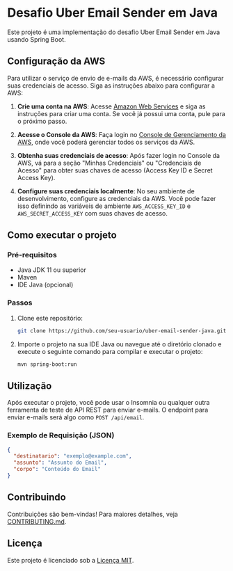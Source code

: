 # Desafio Uber Email Sender em Java

Este projeto é uma implementação do desafio Uber Email Sender em Java usando Spring Boot.

## Configuração da AWS

Para utilizar o serviço de envio de e-mails da AWS, é necessário configurar suas credenciais de acesso. Siga as instruções abaixo para configurar a AWS:

1. **Crie uma conta na AWS**: Acesse [Amazon Web Services](https://aws.amazon.com/pt/) e siga as instruções para criar uma conta. Se você já possui uma conta, pule para o próximo passo.

2. **Acesse o Console da AWS**: Faça login no [Console de Gerenciamento da AWS](https://aws.amazon.com/pt/console/), onde você poderá gerenciar todos os serviços da AWS.

3. **Obtenha suas credenciais de acesso**: Após fazer login no Console da AWS, vá para a seção "Minhas Credenciais" ou "Credenciais de Acesso" para obter suas chaves de acesso (Access Key ID e Secret Access Key).

4. **Configure suas credenciais localmente**: No seu ambiente de desenvolvimento, configure as credenciais da AWS. Você pode fazer isso definindo as variáveis de ambiente `AWS_ACCESS_KEY_ID` e `AWS_SECRET_ACCESS_KEY` com suas chaves de acesso.

## Como executar o projeto

### Pré-requisitos

- Java JDK 11 ou superior
- Maven
- IDE Java (opcional)

### Passos

1. Clone este repositório:

    ```bash
    git clone https://github.com/seu-usuario/uber-email-sender-java.git
    ```

2. Importe o projeto na sua IDE Java ou navegue até o diretório clonado e execute o seguinte comando para compilar e executar o projeto:

    ```bash
    mvn spring-boot:run
    ```

## Utilização

Após executar o projeto, você pode usar o Insomnia ou qualquer outra ferramenta de teste de API REST para enviar e-mails. O endpoint para enviar e-mails será algo como `POST /api/email`.

### Exemplo de Requisição (JSON)

```json
{
  "destinatario": "exemplo@example.com",
  "assunto": "Assunto do Email",
  "corpo": "Conteúdo do Email"
}
```

## Contribuindo

Contribuições são bem-vindas! Para maiores detalhes, veja [CONTRIBUTING.md](CONTRIBUTING.md).

## Licença

Este projeto é licenciado sob a [Licença MIT](LICENSE).
